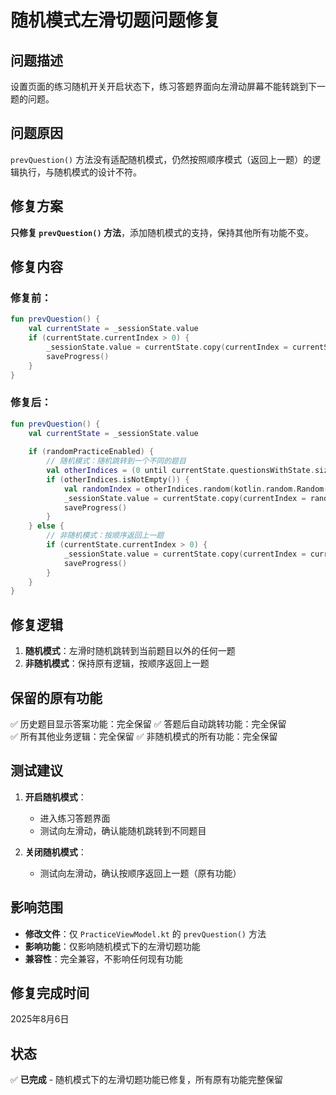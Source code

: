 # 随机模式左滑切题问题修复

## 问题描述
设置页面的练习随机开关开启状态下，练习答题界面向左滑动屏幕不能转跳到下一题的问题。

## 问题原因
`prevQuestion()` 方法没有适配随机模式，仍然按照顺序模式（返回上一题）的逻辑执行，与随机模式的设计不符。

## 修复方案
**只修复 `prevQuestion()` 方法**，添加随机模式的支持，保持其他所有功能不变。

## 修复内容

### 修复前：
```kotlin
fun prevQuestion() {
    val currentState = _sessionState.value
    if (currentState.currentIndex > 0) {
        _sessionState.value = currentState.copy(currentIndex = currentState.currentIndex - 1)
        saveProgress()
    }
}
```

### 修复后：
```kotlin
fun prevQuestion() {
    val currentState = _sessionState.value
    
    if (randomPracticeEnabled) {
        // 随机模式：随机跳转到一个不同的题目
        val otherIndices = (0 until currentState.questionsWithState.size).filter { it != currentState.currentIndex }
        if (otherIndices.isNotEmpty()) {
            val randomIndex = otherIndices.random(kotlin.random.Random(currentState.sessionStartTime + currentState.currentIndex))
            _sessionState.value = currentState.copy(currentIndex = randomIndex)
            saveProgress()
        }
    } else {
        // 非随机模式：按顺序返回上一题
        if (currentState.currentIndex > 0) {
            _sessionState.value = currentState.copy(currentIndex = currentState.currentIndex - 1)
            saveProgress()
        }
    }
}
```

## 修复逻辑
1. **随机模式**：左滑时随机跳转到当前题目以外的任何一题
2. **非随机模式**：保持原有逻辑，按顺序返回上一题

## 保留的原有功能
✅ 历史题目显示答案功能：完全保留
✅ 答题后自动跳转功能：完全保留  
✅ 所有其他业务逻辑：完全保留
✅ 非随机模式的所有功能：完全保留

## 测试建议
1. **开启随机模式**：
   - 进入练习答题界面
   - 测试向左滑动，确认能随机跳转到不同题目
   
2. **关闭随机模式**：
   - 测试向左滑动，确认按顺序返回上一题（原有功能）

## 影响范围
- **修改文件**：仅 `PracticeViewModel.kt` 的 `prevQuestion()` 方法
- **影响功能**：仅影响随机模式下的左滑切题功能
- **兼容性**：完全兼容，不影响任何现有功能

## 修复完成时间
2025年8月6日

## 状态
✅ **已完成** - 随机模式下的左滑切题功能已修复，所有原有功能完整保留
